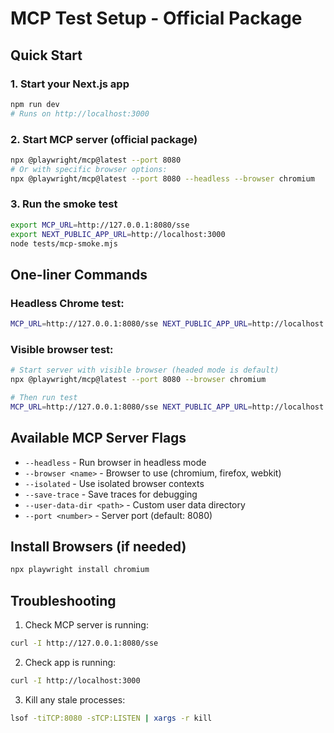 # MCP Test Setup - Official Package

## Quick Start

### 1. Start your Next.js app
```bash
npm run dev
# Runs on http://localhost:3000
```

### 2. Start MCP server (official package)
```bash
npx @playwright/mcp@latest --port 8080
# Or with specific browser options:
npx @playwright/mcp@latest --port 8080 --headless --browser chromium
```

### 3. Run the smoke test
```bash
export MCP_URL=http://127.0.0.1:8080/sse
export NEXT_PUBLIC_APP_URL=http://localhost:3000
node tests/mcp-smoke.mjs
```

## One-liner Commands

### Headless Chrome test:
```bash
MCP_URL=http://127.0.0.1:8080/sse NEXT_PUBLIC_APP_URL=http://localhost:3000 node tests/mcp-smoke.mjs
```

### Visible browser test:
```bash
# Start server with visible browser (headed mode is default)
npx @playwright/mcp@latest --port 8080 --browser chromium

# Then run test
MCP_URL=http://127.0.0.1:8080/sse NEXT_PUBLIC_APP_URL=http://localhost:3000 HEADLESS=false node tests/mcp-smoke.mjs
```

## Available MCP Server Flags

- `--headless` - Run browser in headless mode
- `--browser <name>` - Browser to use (chromium, firefox, webkit)
- `--isolated` - Use isolated browser contexts
- `--save-trace` - Save traces for debugging
- `--user-data-dir <path>` - Custom user data directory
- `--port <number>` - Server port (default: 8080)

## Install Browsers (if needed)
```bash
npx playwright install chromium
```

## Troubleshooting

1. Check MCP server is running:
```bash
curl -I http://127.0.0.1:8080/sse
```

2. Check app is running:
```bash
curl -I http://localhost:3000
```

3. Kill any stale processes:
```bash
lsof -tiTCP:8080 -sTCP:LISTEN | xargs -r kill
```